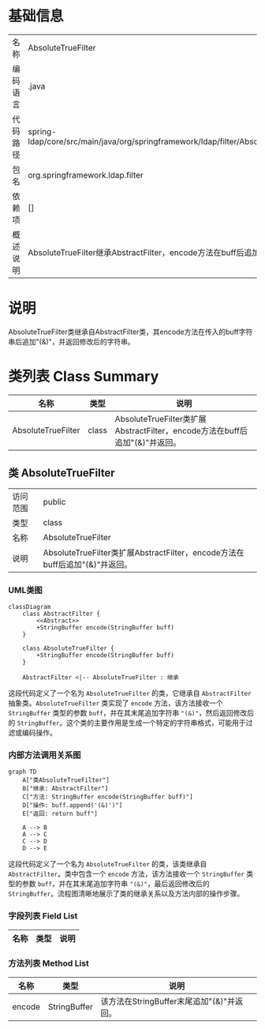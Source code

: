 # 基础信息

|      |      |
|------|------|
| 名称 | AbsoluteTrueFilter |
| 编码语言 | .java |
| 代码路径 | spring-ldap/core/src/main/java/org/springframework/ldap/filter/AbsoluteTrueFilter.java |
| 包名 | org.springframework.ldap.filter |
| 依赖项 | [] |
| 概述说明 | AbsoluteTrueFilter继承AbstractFilter，encode方法在buff后追加"(&)"并返回。 |

# 说明

AbsoluteTrueFilter类继承自AbstractFilter类，其encode方法在传入的buff字符串后追加"(&)"，并返回修改后的字符串。

# 类列表 Class Summary

| 名称   | 类型  | 说明 |
|-------|------|-------------|
| AbsoluteTrueFilter | class | AbsoluteTrueFilter类扩展AbstractFilter，encode方法在buff后追加"(&)"并返回。 |



## 类 AbsoluteTrueFilter

|      |      |
|------|------|
| 访问范围 | public |
| 类型 | class |
| 名称 | AbsoluteTrueFilter |
| 说明 | AbsoluteTrueFilter类扩展AbstractFilter，encode方法在buff后追加"(&)"并返回。 |


### UML类图

```mermaid
classDiagram
    class AbstractFilter {
        <<Abstract>>
        +StringBuffer encode(StringBuffer buff)
    }

    class AbsoluteTrueFilter {
        +StringBuffer encode(StringBuffer buff)
    }

    AbstractFilter <|-- AbsoluteTrueFilter : 继承
```

这段代码定义了一个名为 `AbsoluteTrueFilter` 的类，它继承自 `AbstractFilter` 抽象类。`AbsoluteTrueFilter` 类实现了 `encode` 方法，该方法接收一个 `StringBuffer` 类型的参数 `buff`，并在其末尾追加字符串 `"(&)"`，然后返回修改后的 `StringBuffer`。这个类的主要作用是生成一个特定的字符串格式，可能用于过滤或编码操作。


### 内部方法调用关系图

```mermaid
graph TD
    A["类AbsoluteTrueFilter"]
    B["继承: AbstractFilter"]
    C["方法: StringBuffer encode(StringBuffer buff)"]
    D["操作: buff.append('(&)')"]
    E["返回: return buff"]

    A --> B
    A --> C
    C --> D
    D --> E
```

这段代码定义了一个名为 `AbsoluteTrueFilter` 的类，该类继承自 `AbstractFilter`。类中包含一个 `encode` 方法，该方法接收一个 `StringBuffer` 类型的参数 `buff`，并在其末尾追加字符串 `"(&)"`，最后返回修改后的 `StringBuffer`。流程图清晰地展示了类的继承关系以及方法内部的操作步骤。

### 字段列表 Field List

| 名称  | 类型  | 说明 |
|-------|-------|------|

### 方法列表 Method List

| 名称  | 类型  | 说明 |
|-------|-------|------|
| encode | StringBuffer | 该方法在StringBuffer末尾追加"(&)"并返回。 |




